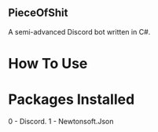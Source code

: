 ## PieceOfShit
A semi-advanced Discord bot written in C#.

# How To Use

# Packages Installed
0 - Discord.
1 - Newtonsoft.Json
